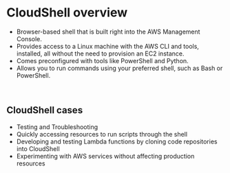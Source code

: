 # CloudShell overview
- Browser-based shell that is built right into the AWS Management Console.
- Provides access to a Linux machine with the AWS CLI and tools, installed, all without the need to
provision an EC2 instance.
- Comes preconfigured with tools like PowerShell and Python.
- Allows you to run commands using your preferred shell, such as Bash or PowerShell.

<br>

## CloudShell cases
- Testing and Troubleshooting
- Quickly accessing resources to run scripts through the shell
- Developing and testing Lambda functions by cloning code repositories into CloudShell
- Experimenting with AWS services without affecting production resources

<br>

## 